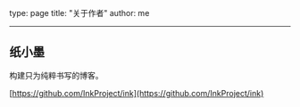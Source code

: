type: page
title: "关于作者"
author: me

---

## 纸小墨

构建只为纯粹书写的博客。

[https://github.com/InkProject/ink](https://github.com/InkProject/ink)